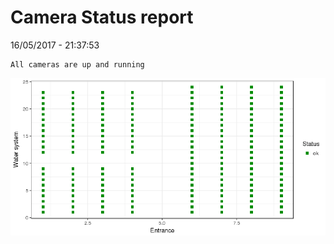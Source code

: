 Camera Status report
================
16/05/2017 - 21:37:53

    All cameras are up and running

![](camreport_files/figure-markdown_github/unnamed-chunk-2-1.png)
